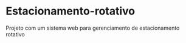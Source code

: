 # Estacionamento-rotativo
 Projeto com um sistema web para gerenciamento de estacionamento rotativo
